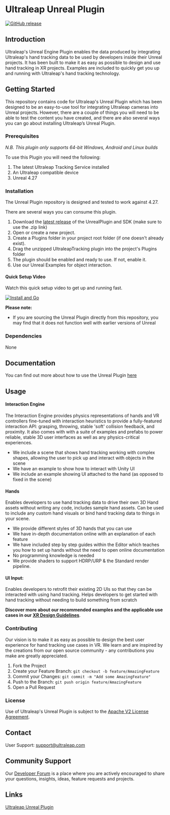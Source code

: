 Ultraleap Unreal Plugin
====================

[![GitHub release](https://img.shields.io/github/release/ultraleap/unrealplugin.svg)](https://github.com/ultraleap/UnrealPlugin/releases)

## Introduction

Ultraleap's Unreal Engine Plugin enables the data produced by integrating Ultraleap's hand tracking data to be used by developers inside their Unreal projects. It has been built to make it as easy as possible to design and use hand tracking in XR projects. Examples are included to quickly get you up and running with Ultraleap's hand tracking technology.

## Getting Started

This repository contains code for Ultraleap's Unreal Plugin which has been designed to be an easy-to-use tool for integrating Ultraleap cameras into Unreal projects. However, there are a couple of things you will need to be able to test the content you have created, and there are also several ways you can go about installing Ultraleap’s Unreal Plugin.

### Prerequisites

*N.B. This plugin only supports 64-bit Windows, Android and Linux builds*

To use this Plugin you will need the following:

1. The latest Ultraleap Tracking Service installed
2. An Ultraleap compatible device
3. Unreal 4.27

### Installation

The Unreal Plugin repository is designed and tested to work against 4.27.

There are several ways you can consume this plugin.

1. Download the [latest release](https://github.com/ultraleap/UnrealPlugin/releases) of the UnrealPlugin and SDK (make sure to use the .zip link)
2. Open or create a new project.
3. Create a Plugins folder in your project root folder (if one doesn't already exist).
4. Drag the unzipped UltraleapTracking plugin into the project's Plugins folder
5. The plugin should be enabled and ready to use. If not, enable it.
6. Use our Unreal Examples for object interaction.

#### Quick Setup Video

Watch this quick setup video to get up and running fast.

[![Install and Go](https://img.youtube.com/vi/AvnfoqIZq6k/0.jpg)](https://youtu.be/AvnfoqIZq6k)

**Please note:**

- If you are sourcing the Unreal Plugin directly from this repository, you may find that it does not function well with earlier versions of Unreal

### Dependencies

None

## Documentation

You can find out more about how to use the Unreal Plugin [here](Documentation/Documentation.md)

## Usage

#### Interaction Engine

The Interaction Engine provides physics representations of hands and VR controllers fine-tuned with interaction heuristics to provide a fully-featured interaction API: grasping, throwing, stable 'soft' collision feedback, and proximity. It also comes with with a suite of examples and prefabs to power reliable, stable 3D user interfaces as well as any physics-critical experiences.

- We include a scene that shows hand tracking working with complex shapes, allowing the user to pick up and interact with objects in the scene
- We have an example to show how to interact with Unity UI
- We include an example showing UI attached to the hand (as opposed to fixed in the scene)

#### Hands

Enables developers to use hand tracking data to drive their own 3D Hand assets without writing any code, includes sample hand assets. Can be used to include any custom hand visuals or bind hand tracking data to things in your scene.

- We provide different styles of 3D hands that you can use
- We have in-depth documentation online with an explanation of each feature
- We have included step by step guides within the Editor which teaches you how to set up hands without the need to open online documentation
- No programming knowledge is needed
- We provide shaders to support HDRP/URP & the Standard render pipeline.

#### UI Input:

Enables developers to retrofit their existing 2D UIs so that they can be interacted with using hand tracking. Helps developers to get started with hand tracking without needing to build something from scratch

**Discover more about our recommended examples and the applicable use cases in our** [**XR Design Guidelines**](https://docs.ultraleap.com/xr-guidelines/).

### Contributing

Our vision is to make it as easy as possible to design the best user experience for hand tracking use cases in VR. We learn and are inspired by the creations from our open source community - any contributions you make are greatly appreciated.

1. Fork the Project
2. Create your Feature Branch:
   `git checkout -b feature/AmazingFeature`
3. Commit your Changes:
   `git commit -m "Add some AmazingFeature"`
4. Push to the Branch:
   `git push origin feature/AmazingFeature`
5. Open a Pull Request

### License

Use of Ultraleap's Unreal Plugin is subject to the [Apache V2 License Agreement](http://www.apache.org/licenses/LICENSE-2.0).

## Contact

User Support: [support@ultraleap.com](mailto:support@ultraleap.com)

## Community Support

Our [Developer Forum](https://forums.leapmotion.com/) is a place where you are actively encouraged to share your questions, insights, ideas, feature requests and projects.

## Links

[Ultraleap Unreal Plugin](https://github.com/ultraleap/UnrealPlugin.git)
